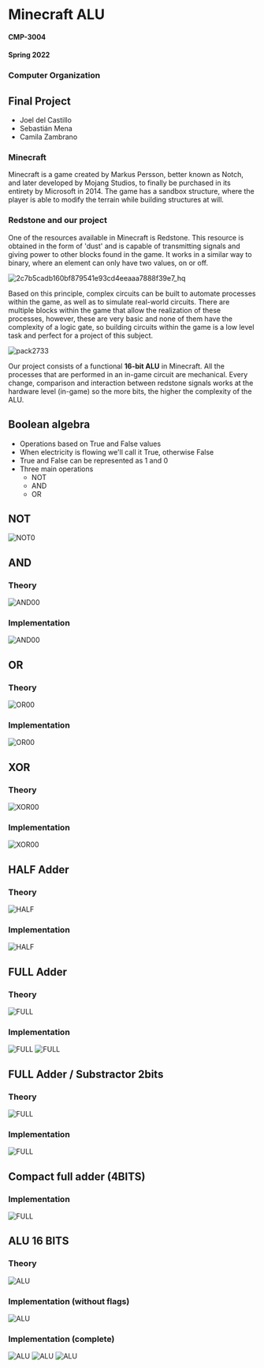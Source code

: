 # Minecraft ALU

#### CMP-3004

#### Spring 2022

### Computer Organization

## Final Project

- Joel del Castillo
- Sebastián Mena
- Camila Zambrano

### Minecraft

Minecraft is a game created by Markus Persson, better known as Notch, and later developed by Mojang Studios, to finally be purchased in its entirety by Microsoft in 2014. The game has a sandbox structure, where the player is able to modify the terrain while building structures at will.

### Redstone and our project

One of the resources available in Minecraft is Redstone. This resource is obtained in the form of 'dust' and is capable of transmitting signals and giving power to other blocks found in the game. It works in a similar way to binary, where an element can only have two values, on or off.

![2c7b5cadb160bf879541e93cd4eeaaa7888f39e7_hq](https://user-images.githubusercontent.com/72953477/166343875-f7f1fbd3-086c-4adf-97fe-46ef28cb4c2f.jpg)

Based on this principle, complex circuits can be built to automate processes within the game, as well as to simulate real-world circuits. There are multiple blocks within the game that allow the realization of these processes, however, these are very basic and none of them have the complexity of a logic gate, so building circuits within the game is a low level task and perfect for a project of this subject.

![pack2733](https://user-images.githubusercontent.com/72953477/166343647-7469275a-2b7b-4127-80f6-f3422f2d7d4e.png)

Our project consists of a functional **16-bit ALU** in Minecraft. All the processes that are performed in an in-game circuit are mechanical. Every change, comparison and interaction between redstone signals works at the hardware level (in-game) so the more bits, the higher the complexity of the ALU.

## Boolean algebra

- Operations based on True and False values
- When electricity is flowing we'll call it True, otherwise False
- True and False can be represented as 1 and 0
- Three main operations
  - NOT
  - AND
  - OR

## NOT

![NOT0](./Images/NOT/NOTI.png)

## AND

### Theory

![AND00](./Images/AND/AND.png)

### Implementation

![AND00](./Images/AND/ANDI.png)

## OR

### Theory

![OR00](./Images/OR/OR.png)

### Implementation

![OR00](./Images/OR/ORI.png)

## XOR

### Theory

![XOR00](./Images/XOR/XOR.png)

### Implementation

![XOR00](./Images/XOR/XORI.png)

## HALF Adder

### Theory

![HALF](./Images/HALF/HALF.png)

### Implementation

![HALF](./Images/HALF/HALFI.png)

## FULL Adder

### Theory

![FULL](./Images/FULL/FULL.png)

### Implementation

![FULL](./Images/FULL/10.png)
![FULL](./Images/FULL/11.png)

## FULL Adder / Substractor 2bits

### Theory

![FULL](./Images/FULL/Adder-Substractor.png)

### Implementation

![FULL](./Images/FULL/Adder-SubstractorI.png)

## Compact full adder (4BITS)

### Implementation

![FULL](./Images/FULL/CompactAdder.png)

## ALU 16 BITS

### Theory

![ALU](./Images/ALU/ALU16bits.png)

### Implementation (without flags)

![ALU](./Images/ALU/ALUNoFLAGS.png)

### Implementation (complete)

![ALU](./Images/ALU/ALUC.png)
![ALU](./Images/ALU/ALUC1.png)
![ALU](./Images/ALU/ALUC2.png)
